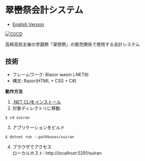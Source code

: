 # 翠巒祭会計システム
- [English Version](./README.md)

[![CI/CD](https://github.com/mint73/suiran/actions/workflows/main.yml/badge.svg)](https://github.com/mint73/suiran/actions/workflows/main.yml)

高崎高校主催の学園祭「翠巒祭」の販売関係で使用する会計システム

## 技術
- フレームワーク: Blazor wasm (.NET8)
- 構文: Razor(HTML + CSS + C#)

**動作方法**
1. [.NET CLIをインストール](https://learn.microsoft.com/ja-jp/dotnet/core/install/)
2. 対象ディレクトリに移動
```shell
$ cd suiran
```

3. アプリケーションをビルド
```shell
$ dotnet run --pathbase=/suiran
```

4. ブラウザでアクセス<br />
ローカルホスト: http://localhost:5291/suiran
